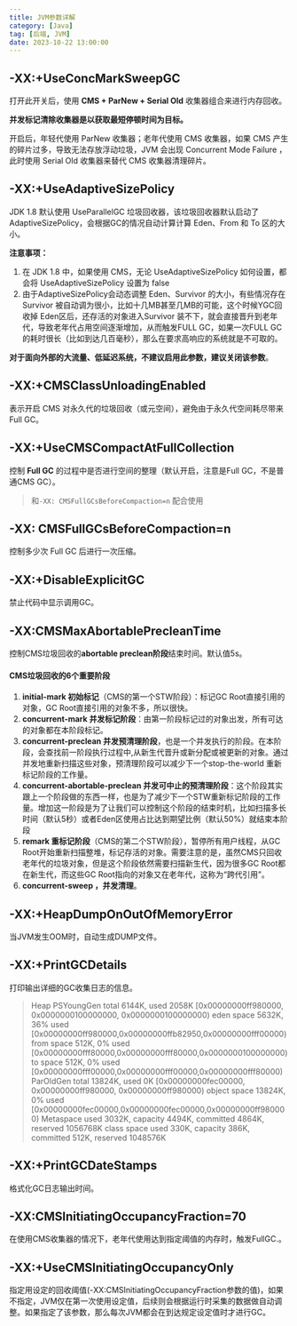 ```yaml
---
title: JVM参数详解
category: [Java]
tag: [后端, JVM]
date: 2023-10-22 13:00:00
---
```


## -XX:+UseConcMarkSweepGC

打开此开关后，使用 **CMS + ParNew + Serial Old** 收集器组合来进行内存回收。

**并发标记清除收集器是以获取最短停顿时间为目标。**

开启后，年轻代使用 ParNew 收集器；老年代使用 CMS 收集器，如果 CMS 产生的碎片过多，导致无法存放浮动垃圾，JVM 会出现 Concurrent Mode Failure ，此时使用 Serial Old 收集器来替代 CMS 收集器清理碎片。

## -XX:+UseAdaptiveSizePolicy

JDK 1.8 默认使用 UseParallelGC 垃圾回收器，该垃圾回收器默认启动了 AdaptiveSizePolicy，会根据GC的情况自动计算计算 Eden、From 和 To 区的大小。

**注意事项：**

1. 在 JDK 1.8 中，如果使用 CMS，无论 UseAdaptiveSizePolicy 如何设置，都会将 UseAdaptiveSizePolicy 设置为 false
2. 由于AdaptiveSizePolicy会动态调整 Eden、Survivor 的大小，有些情况存在Survivor 被自动调为很小，比如十几MB甚至几MB的可能，这个时候YGC回收掉 Eden区后，还存活的对象进入Survivor 装不下，就会直接晋升到老年代，导致老年代占用空间逐渐增加，从而触发FULL GC，如果一次FULL GC的耗时很长（比如到达几百毫秒），那么在要求高响应的系统就是不可取的。

**对于面向外部的大流量、低延迟系统，不建议启用此参数，建议关闭该参数**。

## -XX:+CMSClassUnloadingEnabled

表示开启 CMS 对永久代的垃圾回收（或元空间），避免由于永久代空间耗尽带来 Full GC。

## -XX:+UseCMSCompactAtFullCollection

控制 **Full GC** 的过程中是否进行空间的整理（默认开启，注意是Full GC，不是普通CMS GC）。

> 和`-XX: CMSFullGCsBeforeCompaction=n` 配合使用

## -XX: CMSFullGCsBeforeCompaction=n

控制多少次 Full GC 后进行一次压缩。

## -XX:+DisableExplicitGC

禁止代码中显示调用GC。

## -XX:CMSMaxAbortablePrecleanTime

控制CMS垃圾回收的**abortable preclean阶段**结束时间。默认值5s。

####  CMS垃圾回收的6个重要阶段

1. **initial-mark 初始标记**（CMS的第一个STW阶段）：标记GC Root直接引用的对象，GC Root直接引用的对象不多，所以很快。
2. **concurrent-mark 并发标记阶段**：由第一阶段标记过的对象出发，所有可达的对象都在本阶段标记。
3. **concurrent-preclean 并发预清理阶段**，也是一个并发执行的阶段。在本阶段，会查找前一阶段执行过程中,从新生代晋升或新分配或被更新的对象。通过并发地重新扫描这些对象，预清理阶段可以减少下一个stop-the-world 重新标记阶段的工作量。
4. **concurrent-abortable-preclean 并发可中止的预清理阶段**：这个阶段其实跟上一个阶段做的东西一样，也是为了减少下一个STW重新标记阶段的工作量。增加这一阶段是为了让我们可以控制这个阶段的结束时机，比如扫描多长时间（默认5秒）或者Eden区使用占比达到期望比例（默认50%）就结束本阶段
5. **remark 重标记阶段**（CMS的第二个STW阶段），暂停所有用户线程，从GC Root开始重新扫描整堆，标记存活的对象。需要注意的是，虽然CMS只回收老年代的垃圾对象，但是这个阶段依然需要扫描新生代，因为很多GC Root都在新生代，而这些GC Root指向的对象又在老年代，这称为“跨代引用”。
6. **concurrent-sweep ，并发清理**。

## -XX:+HeapDumpOnOutOfMemoryError

当JVM发生OOM时，自动生成DUMP文件。

## -XX:+PrintGCDetails

打印输出详细的GC收集日志的信息。

> Heap
>  PSYoungGen      total 6144K, used 2058K [0x00000000ff980000, 0x0000000100000000, 0x0000000100000000)
>   eden space 5632K, 36% used [0x00000000ff980000,0x00000000ffb82950,0x00000000fff00000)
>   from space 512K, 0% used [0x00000000fff80000,0x00000000fff80000,0x0000000100000000)
>   to   space 512K, 0% used [0x00000000fff00000,0x00000000fff00000,0x00000000fff80000)
>  ParOldGen       total 13824K, used 0K [0x00000000fec00000, 0x00000000ff980000, 0x00000000ff980000)
>   object space 13824K, 0% used [0x00000000fec00000,0x00000000fec00000,0x00000000ff980000)
>  Metaspace       used 3032K, capacity 4494K, committed 4864K, reserved 1056768K
>   class space    used 330K, capacity 386K, committed 512K, reserved 1048576K

## -XX:+PrintGCDateStamps

格式化GC日志输出时间。

## -XX:CMSInitiatingOccupancyFraction=70

在使用CMS收集器的情况下，老年代使用达到指定阈值的内存时，触发FullGC.。

## -XX:+UseCMSInitiatingOccupancyOnly

指定用设定的回收阈值(-XX:CMSInitiatingOccupancyFraction参数的值)，如果不指定，JVM仅在第一次使用设定值，后续则会根据运行时采集的数据做自动调整。如果指定了该参数，那么每次JVM都会在到达规定设定值时才进行GC。


